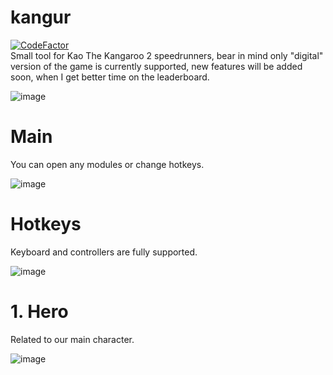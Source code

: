 # kangur

[![CodeFactor](https://www.codefactor.io/repository/github/ru-mii/kangur/badge)](https://www.codefactor.io/repository/github/ru-mii/kangur)  
Small tool for Kao The Kangaroo 2 speedrunners, bear in mind only "digital" version of the game is currently supported, new features will be added soon, when I get better time on the leaderboard.

![image](https://user-images.githubusercontent.com/118167137/203191024-af9ec190-70bf-4b43-8d0c-bbc9fb271ea8.png)

# Main
You can open any modules or change hotkeys.  

![image](https://user-images.githubusercontent.com/118167137/203188656-8174f3b8-a8fc-4ce4-b509-82e6219697b0.png)

# Hotkeys
Keyboard and controllers are fully supported.

![image](https://user-images.githubusercontent.com/118167137/203190276-43e8a0ea-d3f9-46b8-9669-07ad51f8e2fb.png)

# 1. Hero
Related to our main character.

![image](https://user-images.githubusercontent.com/118167137/203188803-ee5cf9a1-4e3f-4b26-9c5f-eb0703552ff0.png)

